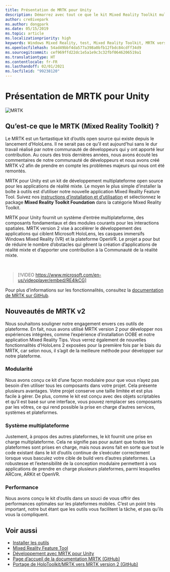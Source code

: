 ```yaml
---
title: Présentation de MRTK pour Unity
description: Démarrez avec tout ce que le kit Mixed Reality Toolkit multiplateforme offre aux nouveaux développeurs de réalité mixte.
author: cre8ivepark
ms.author: dongpark
ms.date: 05/15/2019
ms.topic: article
ms.localizationpriority: high
keywords: Windows Mixed Reality, test, Mixed Reality Toolkit, MRTK version 2, MRTK, outils, SDK, HoloLens, HoloLens 2, casque de réalité mixte, casque windows mixed reality, casque de réalité virtuelle, multiplateforme
ms.openlocfilehash: 54ad49bbf4da577a398a0bfb12fbdc84cdff34d9
ms.sourcegitcommit: cef969ffd22dc1e5a1e9c3c32fbf0646206519a1
ms.translationtype: HT
ms.contentlocale: fr-FR
ms.lasthandoff: 02/01/2021
ms.locfileid: "99238120"
---
```

# <a name="introducing-mrtk-for-unity"></a>Présentation de MRTK pour Unity

![MRTK](../../design/images/MRTK_UX_Hero.png)

## <a name="what-is-mixed-reality-toolkit-mrtk"></a>Qu’est-ce que le MRTK (Mixed Reality Toolkit) ?

Le MRTK est un fantastique kit d’outils open source qui existe depuis le lancement d’HoloLens. Il ne serait pas ce qu’il est aujourd’hui sans le dur travail réalisé par notre communauté de développeurs qui y ont apporté leur contribution. Au cours des trois dernières années, nous avons écouté les commentaires de notre communauté de développeurs et nous avons créé MRTK v2 afin de prendre en compte les problèmes majeurs qui nous ont été remontés.  

MRTK pour Unity est un kit de développement multiplateforme open source pour les applications de réalité mixte. Le moyen le plus simple d’installer la boîte à outils est d’utiliser notre nouvelle application Mixed Reality Feature Tool. Suivez nos [instructions d’installation et d’utilisation](welcome-to-mr-feature-tool.md) et sélectionnez le package **Mixed Reality Toolkit Foundation** dans la catégorie Mixed Reality Toolkit. 

MRTK pour Unity fournit un système d’entrée multiplateforme, des composants fondamentaux et des modules courants pour les interactions spatiales. MRTK version 2 vise à accélérer le développement des applications qui ciblent Microsoft HoloLens, les casques immersifs Windows Mixed Reality (VR) et la plateforme OpenVR. Le projet a pour but de réduire le nombre d’obstacles qui gênent la création d’applications de réalité mixte et d’apporter une contribution à la Communauté de la réalité mixte.

<br>

> [!VIDEO https://www.microsoft.com/en-us/videoplayer/embed/RE4IkCG]

Pour plus d’informations sur les fonctionnalités, consultez la [documentation de MRTK sur GitHub](https://microsoft.github.io/MixedRealityToolkit-Unity/README.html).

## <a name="new-with-mrtk-v2"></a>Nouveautés de MRTK v2

Nous souhaitons souligner notre engagement envers ces outils de plateforme.  En fait, nous avons utilisé MRTK version 2 pour développer nos expériences intégrées, comme l’expérience d’installation OOBE et notre application Mixed Reality Tips. Vous verrez également de nouvelles fonctionnalités d’HoloLens 2 exposées pour la première fois par le biais du MRTK, car selon nous, il s’agit de la meilleure méthode pour développer sur notre plateforme. 

### <a name="modular"></a>Modularité

Nous avons conçu ce kit d’une façon modulaire pour que vous n’ayez pas besoin d’en utiliser tous les composants dans votre projet.  Cela présente plusieurs avantages.  Votre projet conserve une taille limitée et est plus facile à gérer.  De plus, comme le kit est conçu avec des objets scriptables et qu’il est basé sur une interface, vous pouvez remplacer ses composants par les vôtres, ce qui rend possible la prise en charge d’autres services, systèmes et plateformes.

### <a name="cross-platform"></a>Système multiplateforme

Justement, à propos des autres plateformes, le kit fournit une prise en charge multiplateforme.  Cela ne signifie pas pour autant que toutes les plateformes sont prises en charge, mais nous avons fait en sorte que tout le code existant dans le kit d’outils continue de s’exécuter correctement lorsque vous basculez votre cible de build vers d’autres plateformes.  La robustesse et l’extensibilité de la conception modulaire permettent à vos applications de prendre en charge plusieurs plateformes, parmi lesquelles ARCore, ARKit et OpenVR.

### <a name="performant"></a>Performance

Nous avons conçu le kit d’outils dans un souci de vous offrir des performances optimales sur les plateformes mobiles.  C’est un point très important, notre but étant que les outils vous facilitent la tâche, et pas qu’ils vous la compliquent.

## <a name="see-also"></a>Voir aussi

* [Installer les outils](../install-the-tools.md)
* [Mixed Reality Feature Tool](welcome-to-mr-feature-tool.md)
* [Développement avec MRTK pour Unity](unity-development-overview.md)
* [Page d’accueil de la documentation MRTK (GitHub)](https://microsoft.github.io/MixedRealityToolkit-Unity/README.html)
* [Portage de HoloToolkit/MRTK vers MRTK version 2 (GitHub)](https://microsoft.github.io/MixedRealityToolkit-Unity/Documentation/HTKToMRTKPortingGuide.html)
